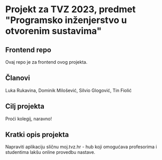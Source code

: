 # Projekt za TVZ 2023, predmet "Programsko inženjerstvo u otvorenim sustavima"

## Frontend repo

Ovaj repo je za frontend ovog projekta.

## Članovi

Luka Rukavina,
Dominik Milošević,
Silvio Glogović,
Tin Fiolić

## Cilj projekta

Proći kolegij, naravno!

## Kratki opis projekta

Napraviti aplikaciju sličnu moj.tvz.hr - hub koji omogućava profesorima i studentima lakšu online provedbu nastave.
